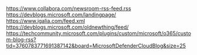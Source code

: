 ﻿https://www.collabora.com/newsroom-rss-feed.rss
https://devblogs.microsoft.com/landingpage/
https://www.igalia.com/feed.xml
https://devblogs.microsoft.com/oldnewthing/feed/
https://techcommunity.microsoft.com/plugins/custom/microsoft/o365/custom-blog-rss?tid=3760783771691387142&board=MicrosoftDefenderCloudBlog&size=25